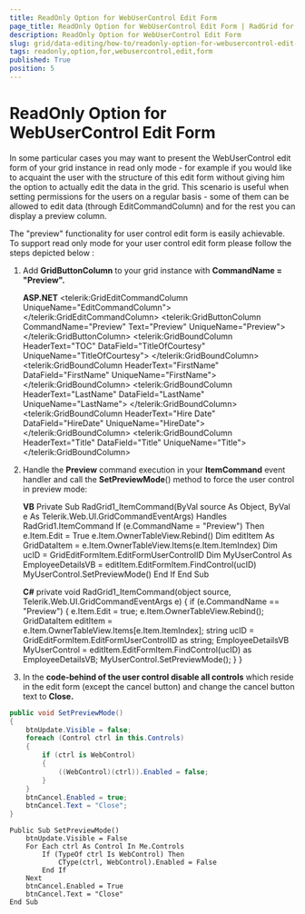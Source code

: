 ```yaml
---
title: ReadOnly Option for WebUserControl Edit Form
page_title: ReadOnly Option for WebUserControl Edit Form | RadGrid for ASP.NET AJAX Documentation
description: ReadOnly Option for WebUserControl Edit Form
slug: grid/data-editing/how-to/readonly-option-for-webusercontrol-edit-form
tags: readonly,option,for,webusercontrol,edit,form
published: True
position: 5
---
```


# ReadOnly Option for WebUserControl Edit Form


In some particular cases you may want to present the WebUserControl edit form of your grid instance in read only mode - for example if you would like to acquaint the user with the structure of this edit form without giving him the option to actually edit the data in the grid. This scenario is useful when setting permissions for the users on a regular basis - some of them can be allowed to edit data (through EditCommandColumn) and for the rest you can display a preview column.

The "preview" functionality for user control edit form is easily achievable. To support read only mode for your user control edit form please follow the steps depicted below :

1. Add **GridButtonColumn** to your grid instance with **CommandName = "Preview".**

	**ASP.NET**
	<MasterTableView CommandItemDisplay="Top" GridLines="None">
	  <EditFormSettings UserControlName="EmployeeDetailsVB.ascx" EditFormType="WebUserControl">
	      <EditColumn UniqueName="EditCommandColumn1">
	      </EditColumn>
	  </EditFormSettings>
	  <Columns>
	      <telerik:GridEditCommandColumn UniqueName="EditCommandColumn">
	      </telerik:GridEditCommandColumn>
	      <telerik:GridButtonColumn CommandName="Preview" Text="Preview" UniqueName="Preview">
	      </telerik:GridButtonColumn>
	      <telerik:GridBoundColumn HeaderText="TOC" DataField="TitleOfCourtesy" UniqueName="TitleOfCourtesy">
	      </telerik:GridBoundColumn>
	      <telerik:GridBoundColumn HeaderText="FirstName" DataField="FirstName" UniqueName="FirstName">
	      </telerik:GridBoundColumn>
	      <telerik:GridBoundColumn HeaderText="LastName" DataField="LastName" UniqueName="LastName">
	      </telerik:GridBoundColumn>
	      <telerik:GridBoundColumn HeaderText="Hire Date" DataField="HireDate" UniqueName="HireDate">
	      </telerik:GridBoundColumn>
	      <telerik:GridBoundColumn HeaderText="Title" DataField="Title" UniqueName="Title">
	      </telerik:GridBoundColumn>
	   </Columns>
	</MasterTableView>

2. Handle the **Preview** command execution in your **ItemCommand** event handler and call the **SetPreviewMode**() method to force the user control in preview mode:



	**VB**
	Private Sub RadGrid1_ItemCommand(ByVal source As Object, ByVal e As Telerik.Web.UI.GridCommandEventArgs) Handles RadGrid1.ItemCommand
	    If (e.CommandName = "Preview") Then
	        e.Item.Edit = True
	        e.Item.OwnerTableView.Rebind()
	        Dim editItem As GridDataItem = e.Item.OwnerTableView.Items(e.Item.ItemIndex)
	        Dim ucID = GridEditFormItem.EditFormUserControlID
	        Dim MyUserControl As EmployeeDetailsVB = editItem.EditFormItem.FindControl(ucID)
	        MyUserControl.SetPreviewMode()
	    End If
	End Sub

	**C#**
	private void RadGrid1_ItemCommand(object source, Telerik.Web.UI.GridCommandEventArgs e)
	{
	    if (e.CommandName == "Preview")
	    {
	        e.Item.Edit = true;
	        e.Item.OwnerTableView.Rebind();
	        GridDataItem editItem = e.Item.OwnerTableView.Items[e.Item.ItemIndex];
	        string ucID = GridEditFormItem.EditFormUserControlID as string;
	        EmployeeDetailsVB MyUserControl = editItem.EditFormItem.FindControl(ucID) as EmployeeDetailsVB;
	        MyUserControl.SetPreviewMode();
	    }
	}

3. In the **code-behind of the user control disable all controls** which reside in the edit form (except the cancel button) and change the cancel button text to **Close.**

````C#
public void SetPreviewMode()
{
    btnUpdate.Visible = false;
    foreach (Control ctrl in this.Controls)
    {
        if (ctrl is WebControl)
        {
            ((WebControl)(ctrl)).Enabled = false;
        }
    }
    btnCancel.Enabled = true;
    btnCancel.Text = "Close";
}
````
````VB
Public Sub SetPreviewMode()
    btnUpdate.Visible = False
    For Each ctrl As Control In Me.Controls
        If (TypeOf ctrl Is WebControl) Then
            CType(ctrl, WebControl).Enabled = False
        End If
    Next
    btnCancel.Enabled = True
    btnCancel.Text = "Close"
End Sub
````
